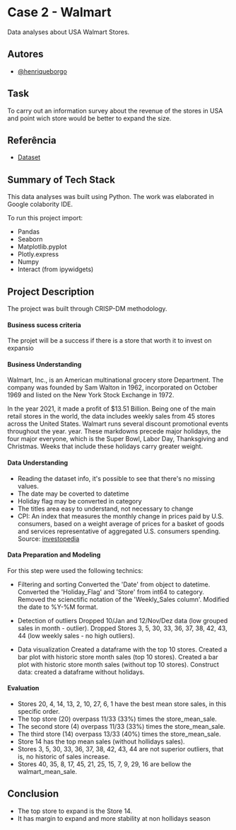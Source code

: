 
# Case 2 - Walmart

Data analyses about USA Walmart Stores.


## Autores

- [@henriqueborgo](https://github.com/henriqueborgo)


## Task

To carry out an information survey about the revenue of the stores in USA and point wich store would be better to expand the size.
## Referência

 - [Dataset](https://www.kaggle.com/yasserh/walmart-dataset)

## Summary of Tech Stack

This data analyses was built using Python. The work was elaborated in Google colabority IDE.

To run this project import:

- Pandas
- Seaborn
- Matplotlib.pyplot
- Plotly.express
- Numpy
- Interact (from ipywidgets)
## Project Description

The project was built through CRISP-DM methodology.

#### Business sucess criteria

The projet will be a success if there is a store that worth it to invest on expansio


#### Business Understanding

Walmart, Inc., is an American multinational grocery store Department. The company was founded by Sam Walton in 1962, incorporated on October 1969 and listed on the New York Stock Exchange in 1972.

In the year 2021, it made a profit of $13.51 Billion. Being one of the main retail stores in the world, the data includes weekly sales from 45 stores across the United States. Walmart runs several discount promotional events throughout the year. year. These markdowns precede major holidays, the four major everyone, which is the Super Bowl, Labor Day, Thanksgiving and Christmas. Weeks that include these holidays carry greater weight.


#### Data Understanding

- Reading the dataset info, it's possible to see that there's no missing values.
- The date may be coverted to datetime
- Holiday flag may be converted in category
- The titles area easy to understand, not necessary to change
- CPI: An index that measures the monthly change in prices paid by U.S. consumers, based on a weight average of prices for a basket of goods and services representative of aggregated U.S. consumers spending. Source: [investopedia](https://www.investopedia.com/terms/c/consumerpriceindex.asp)


#### Data Preparation and Modeling

For this step were used the following technics:

- Filtering and sorting
Converted the 'Date' from object to datetime.
Converted the 'Holiday_Flag' and 'Store' from int64 to category.
Removed the scienctific notation of the 'Weekly_Sales column'. 
Modified the date to %Y-%M format.

- Detection of outliers
Dropped 10/Jan and 12/Nov/Dez data (low grouped sales in month - outlier).
Dropped Stores 3, 5, 30, 33, 36, 37, 38, 42, 43, 44 (low weekly sales - no high outliers).

- Data visualization
Created a dataframe with the top 10 stores.
Created a bar plot with historic store month sales (top 10 stores).
Created a bar plot with historic store month sales (without top 10 stores).
Construct data: created a dataframe without holidays.

#### Evaluation

- Stores 20, 4, 14, 13, 2, 10, 27, 6, 1 have the best mean store sales, in this specific order.
- The top store (20) overpass 11/33 (33%) times the store_mean_sale.
- The second store (4) overpass 11/33 (33%) times the store_mean_sale.
- The third store (14) overpass 13/33 (40%) times the store_mean_sale.
- Store 14 has the top mean sales (without hollidays sales).
- Stores 3, 5, 30, 33, 36, 37, 38, 42, 43, 44 are not superior outliers, that is, no historic of sales increase.
- Stores 40, 35, 8, 17, 45, 21, 25, 15, 7, 9, 29, 16 are bellow the walmart_mean_sale.




## Conclusion

- The top store to expand is the Store 14.
- It has margin to expand and more stability at non hollidays season